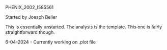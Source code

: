 PHENIX_2002_I585561

Started by Joesph Beller

This is essentially unstarted.  The analysis is the template.  This one is fairly straightforward though.

6-04-2024 - Currently working on .plot file
